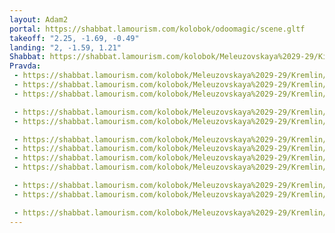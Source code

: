 ```yaml
---
layout: Adam2
portal: https://shabbat.lamourism.com/kolobok/odoomagic/scene.gltf
takeoff: "2.25, -1.69, -0.49"
landing: "2, -1.59, 1.21"
Shabbat: https://shabbat.lamourism.com/kolobok/Meleuzovskaya%2029-29/Kiev/Mitzvah.mp4?debug=🇱🇧
Pravda:
 - https://shabbat.lamourism.com/kolobok/Meleuzovskaya%2029-29/Kremlin/WitchCraft.jpg
 - https://shabbat.lamourism.com/kolobok/Meleuzovskaya%2029-29/Kremlin/%E0%BF%95Phone.jpg
 - https://shabbat.lamourism.com/kolobok/Meleuzovskaya%2029-29/Kremlin/WitchCraft.jpg

 - https://shabbat.lamourism.com/kolobok/Meleuzovskaya%2029-29/Kremlin/WitchCraft.jpg
 - https://shabbat.lamourism.com/kolobok/Meleuzovskaya%2029-29/Kremlin/WitchCraft.jpg

 - https://shabbat.lamourism.com/kolobok/Meleuzovskaya%2029-29/Kremlin/WitchCraft.jpg
 - https://shabbat.lamourism.com/kolobok/Meleuzovskaya%2029-29/Kremlin/%E0%BF%95Phone.jpg
 - https://shabbat.lamourism.com/kolobok/Meleuzovskaya%2029-29/Kremlin/WitchCraft.jpg
 - https://shabbat.lamourism.com/kolobok/Meleuzovskaya%2029-29/Kremlin/Jesus.jpg

 - https://shabbat.lamourism.com/kolobok/Meleuzovskaya%2029-29/Kremlin/WitchCraft.jpg
 - https://shabbat.lamourism.com/kolobok/Meleuzovskaya%2029-29/Kremlin/WitchCraft.jpg

 - https://shabbat.lamourism.com/kolobok/Meleuzovskaya%2029-29/Kremlin/Jesus.jpg
---
```

